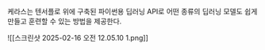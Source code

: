 케라스는 텐서플로 위에 구축된 파이썬용 딥러닝 API로 어떤 종류의 딥러닝 모델도 쉽게 만들고 훈련할 수 있는 방법을 제공한다.

![[스크린샷 2025-02-16 오전 12.05.10 1.png]]

